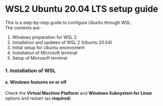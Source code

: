 # WSL2 Ubuntu 20.04 LTS setup guide
This is a step-by-step guide to configure Ubuntu through WSL.  
The contents are:  
1. Windows preparation for WSL 2
2. Installation and updates of WSL 2 (Ubuntu 20.04)
3. Initial setup for Ubuntu environment
4. Installation of Microsoft terminal
5. Setup of Microsoft terminal



### 1. Installation of WSL

#### a. Windows features on or off
Check the **Virtual Machine Platform** and **Windows Subsystem for Linux** options and restart (as **required**)
